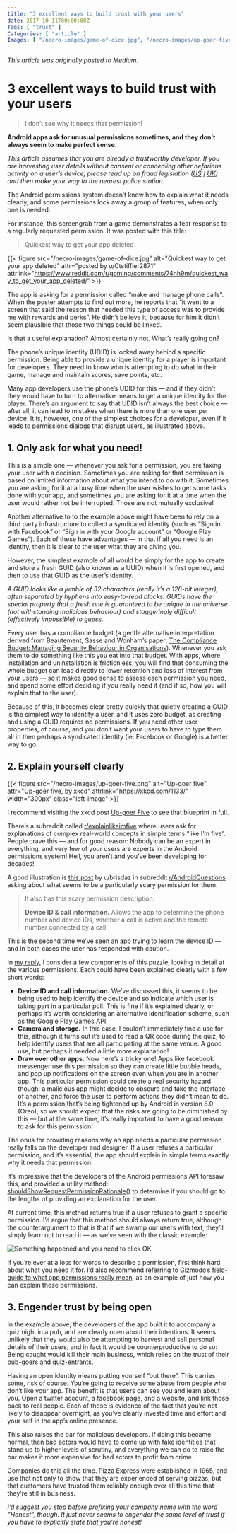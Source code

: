 ```yaml
---
title: "3 excellent ways to build trust with your users"
date: 2017-10-11T00:00:00Z
Tags: [ "trust" ]
Categories: [ "article" ]
Images: [ "/necro-images/game-of-dice.jpg", "/necro-images/up-goer-five.png", "/necro-images/something-happened-click-ok.jpg" ]
---
```


*This article was originally posted to Medium.*

# 3 excellent ways to build trust with your users

> I don’t see why it needs that permission!

**Android apps ask for unusual permissions sometimes, and they don’t always seem to make perfect sense.**

_This article assumes that you are already a trustworthy developer. If you are harvesting user details without consent or concealing other nefarious activity on a user’s device, please read up on fraud legislation ([US](https://www.law.cornell.edu/uscode/text/42/1011) | [UK](https://en.wikipedia.org/wiki/Fraud_Act_2006)) and then make your way to the nearest police station._

The Android permissions system doesn’t know how to explain what it needs clearly, and some permissions lock away a group of features, when only one is needed.

For instance, this screengrab from a game demonstrates a fear response to a regularly requested permission. It was posted with this title:

> Quickest way to get your app deleted

{{< figure src="/necro-images/game-of-dice.jpg" alt="Quickest way to get your app deleted" attr="posted by u/Ctstiffler2871" attrlink="https://www.reddit.com/r/gaming/comments/74nh9m/quickest_way_to_get_your_app_deleted/" >}}

The app is asking for a permission called “make and manage phone calls”. When the poster attempts to find out more, he reports that “it went to a screen that said the reason that needed this type of access was to provide me with rewards and perks”. He didn’t believe it, because for him it didn’t seem plausible that those two things could be linked.

Is that a useful explanation? Almost certainly not. What’s really going on?

The phone’s unique identity (UDID) is locked away behind a specific permission. Being able to provide a unique identity for a player is important for developers. They need to know who is attempting to do what in their game, manage and maintain scores, save points, etc.

Many app developers use the phone’s UDID for this — and if they didn’t they would have to turn to alternative means to get a unique identity for the player. There’s an argument to say that UDID isn’t always the best choice — after all, it can lead to mistakes when there is more than one user per device. It is, however, one of the simplest choices for a developer, even if it leads to permissions dialogs that disrupt users, as illustrated above.

## 1. Only ask for what you need!

This is a simple one — whenever you ask for a permission, you are taxing your user with a decision. Sometimes you are asking for that permission is based on limited information about what you intend to do with it. Sometimes you are asking for it at a busy time when the user wishes to get some tasks done with your app, and sometimes you are asking for it at a time when the user would rather not be interrupted. Those are not mutually exclusive!

Another alternative to to the example above might have been to rely on a third party infrastructure to collect a syndicated identity (such as “Sign in with Facebook” or “Sign in with your Google account” or “Google Play Games”). Each of these have advantages — in that if all you need is an identity, then it is clear to the user what they are giving you.

However, the simplest example of all would be simply for the app to create and store a fresh GUID (also known as a UUID) when it is first opened, and then to use that GUID as the user’s identity.

_A GUID looks like a jumble of 32 characters (really it’s a 128-bit integer), often separated by hyphens into easy-to-read blocks. GUIDs have the special property that a fresh one is guaranteed to be unique in the universe (not withstanding malicious behaviour) and staggeringly difficult (effectively impossible) to guess._

Every user has a compliance budget (a gentle alternative interpretation derived from Beautement, Sasse and Wonham’s paper: [The Compliance Budget: Managing Security Behaviour in Organisations](http://www.nspw.org/papers/2008/nspw2008-beautement.pdf)). Whenever you ask them to do something like this you eat into that budget. With apps, where installation and uninstallation is frictionless, you will find that consuming the whole budget can lead directly to lower retention and loss of interest from your users — so it makes good sense to assess each permission you need, and spend some effort deciding if you really need it (and if so, how you will explain that to the user).

Because of this, it becomes clear pretty quickly that quietly creating a GUID is the simplest way to identify a user, and it uses zero budget, as creating and using a GUID requires no permissions. If you need other user properties, of course, and you don’t want your users to have to type them all in then perhaps a syndicated identity (ie. Facebook or Google) is a better way to go.

## 2. Explain yourself clearly

{{< figure src="/necro-images/up-goer-five.png" alt="Up-goer five" attr="Up-goer five, by xkcd" attrlink="https://xkcd.com/1133/" width="300px" class="left-image" >}}

I recommend visiting the xkcd post [Up-goer Five](https://xkcd.com/1133/) to see that blueprint in full.

There’s a subreddit called [r/explainlikeimfive](https://www.reddit.com/r/explainlikeimfive/) where users ask for explanations of complex real-world concepts in simple terms “like I’m five”. People crave this — and for good reason: Nobody can be an expert in everything, and very few of your users are experts in the Android permissions system! Hell, you aren’t and you’ve been developing for decades!

A good illustration is [this post](https://www.reddit.com/r/AndroidQuestions/comments/6nwrob/privacy_android_permissions_sheepoll_app/) by u/brisdaz in subreddit [r/AndroidQuestions](https://www.reddit.com/r/AndroidQuestions) asking about what seems to be a particularly scary permission for them.

> It also has this scary permission description:
>
> **Device ID & call information.** Allows the app to determine the phone number and device IDs, whether a call is active and the remote number connected by a call.

This is the second time we’ve seen an app trying to learn the device ID — and in both cases the user has responded with caution.

In [my reply](https://www.reddit.com/r/AndroidQuestions/comments/6nwrob/privacy_android_permissions_sheepoll_app/dkdukxi/), I consider a few components of this puzzle, looking in detail at the various permissions. Each could have been explained clearly with a few short words:

* **Device ID and call information.** We’ve discussed this, it seems to be being used to help identify the device and so indicate which user is taking part in a particular poll. This is fine if it’s explained clearly, or perhaps it’s worth considering an alternative identification scheme, such as the Google Play Games API.
* **Camera and storage.** In this case, I couldn’t immediately find a use for this, although it turns out it’s used to read a QR code during the quiz, to help identify users that are all participating at the same venue. A good use, but perhaps it needed a little more explanation!
* **Draw over other apps.** Now here’s a tricky one! Apps like facebook messenger use this permission so they can create little bubble heads, and pop up notifications on the screen even when you are in another app. This particular permission could create a real security hazard though: a malicious app might decide to obscure and fake the interface of another, and force the user to perform actions they didn’t mean to do. It’s a permission that’s being tightened up by Android in version 8.0 (Oreo), so we should expect that the risks are going to be diminished by this — but at the same time, it’s really important to have a good reason to ask for this permission!

The onus for providing reasons why an app needs a particular permission really falls on the developer and designer. If a user refuses a particular permission, and it’s essential, the app should explain in simple terms exactly why it needs that permission.

It’s impressive that the developers of the Android permissions API foresaw this, and provided a utility method: [shouldShowRequestPermissionRationale()](https://developer.android.com/training/permissions/requesting.html#explain) to determine if you should go to the lengths of providing an explanation for the user.

At current time, this method returns true if a user refuses to grant a specific permission. I’d argue that this method should always return true, although the counterargument to that is that if we swamp our users with text, they’ll simply learn not to read it — as we’ve seen with the classic example:

![Something happened and you need to click OK](/necro-images/something-happened-click-ok.jpg)

If you’re ever at a loss for words to describe a permission, first think hard about what you need it for. I’d also recommend referring to [Gizmodo’s field-guide to what app permissions really mean](https://fieldguide.gizmodo.com/what-app-permissions-really-mean-1584767124), as an example of just how you can explain those permissions.

## 3. Engender trust by being open

In the example above, the developers of the app built it to accompany a quiz night in a pub, and are clearly open about their intentions. It seems unlikely that they would also be attempting to harvest and sell personal details of their users, and in fact it would be counterproductive to do so: Being caught would kill their main business, which relies on the trust of their pub-goers and quiz-entrants.

Having an open identity means putting yourself “out there”. This carries some, risk of course: You’re going to receive some abuse from people who don’t like your app. The benefit is that users can see you and learn about you. Open a twitter account, a facebook page, and a website, and link those back to real people. Each of these is evidence of the fact that you’re not likely to disappear overnight, as you’ve clearly invested time and effort and your self in the app’s online presence.

This also raises the bar for malicious developers. If doing this became normal, then bad actors would have to come up with fake identities that stand up to higher levels of scrutiny, and everything we can do to raise the bar makes it more expensive for bad actors to profit from crime.

Companies do this all the time. Pizza Express were established in 1965, and use that not only to show that they are experienced at serving pizzas, but that customers have trusted them reliably enough over all this time that they’re still in business.

_I’d suggest you stop before prefixing your company name with the word “Honest”, though. It just never seems to engender the same level of trust if you have to explicitly state that you’re honest!_

